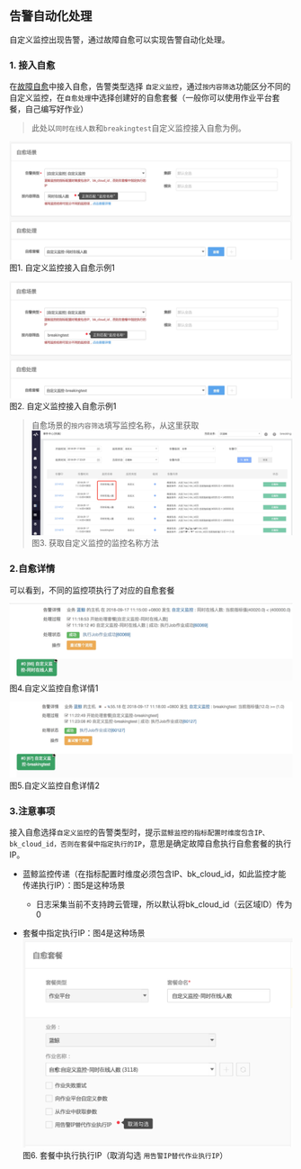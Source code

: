 ## 告警自动化处理

自定义监控出现告警，通过故障自愈可以实现告警自动化处理。

### 1. 接入自愈

在[故障自愈](http://docs.bk.tencent.com/product_white_paper/fta/)中接入自愈，告警类型选择 `自定义监控`，通过`按内容筛选`功能区分不同的自定义监控，在`自愈处理`中选择创建好的自愈套餐（一般你可以使用作业平台套餐，自己编写好作业）

> 此处以`同时在线人数`和`breakingtest`自定义监控接入自愈为例。

![](../../media/15371569255649.jpg)
图1. 自定义监控接入自愈示例1

![](../../media/15371568683111.jpg)
图2. 自定义监控接入自愈示例1

> 自愈场景的`按内容筛选`填写监控名称，从这里获取
![](../../media/15371616525603.jpg)
图3. 获取自定义监控的监控名称方法

### 2.自愈详情

可以看到，不同的监控项执行了对应的自愈套餐

![](../../media/15371566583825.jpg)
图4.自定义监控自愈详情1

![](../../media/15371566918617.jpg)
图5.自定义监控自愈详情2

### 3.注意事项

接入自愈选择`自定义监控`的告警类型时，提示`蓝鲸监控的指标配置时维度包含IP、bk_cloud_id，否则在套餐中指定执行的IP`，意思是确定故障自愈执行自愈套餐的执行IP。

- 蓝鲸监控传递（在指标配置时维度必须包含IP、bk_cloud_id，如此监控才能传递执行IP）：图5是这种场景
    - 日志采集当前不支持跨云管理，所以默认将bk_cloud_id（云区域ID）传为0

- 套餐中指定执行IP：图4是这种场景
![-w721](../../media/15371617303402.jpg)
图6. 套餐中执行执行IP（取消勾选 `用告警IP替代作业执行IP`）
